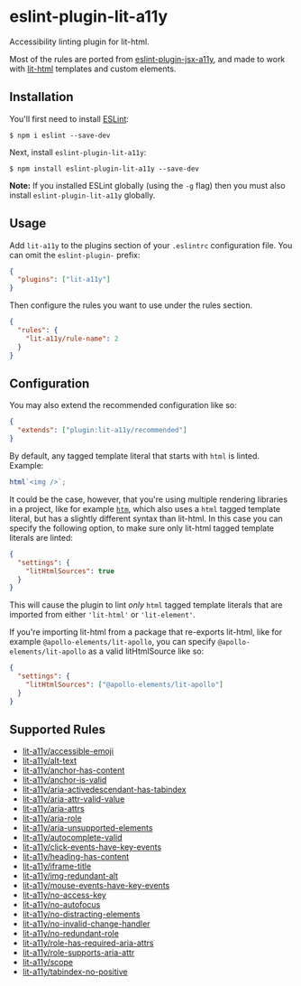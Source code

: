 # eslint-plugin-lit-a11y

Accessibility linting plugin for lit-html.

Most of the rules are ported from [eslint-plugin-jsx-a11y](https://github.com/jsx-eslint/eslint-plugin-jsx-a11y), and made to work with [lit-html](https://lit-html.polymer-project.org/) templates and custom elements.

## Installation

You'll first need to install [ESLint](http://eslint.org):

```
$ npm i eslint --save-dev
```

Next, install `eslint-plugin-lit-a11y`:

```
$ npm install eslint-plugin-lit-a11y --save-dev
```

**Note:** If you installed ESLint globally (using the `-g` flag) then you must also install `eslint-plugin-lit-a11y` globally.

## Usage

Add `lit-a11y` to the plugins section of your `.eslintrc` configuration file. You can omit the `eslint-plugin-` prefix:

```json
{
  "plugins": ["lit-a11y"]
}
```

Then configure the rules you want to use under the rules section.

```json
{
  "rules": {
    "lit-a11y/rule-name": 2
  }
}
```

## Configuration

You may also extend the recommended configuration like so:

```json
{
  "extends": ["plugin:lit-a11y/recommended"]
}
```

By default, any tagged template literal that starts with `html` is linted. Example:

```js
html`<img />`;
```

It could be the case, however, that you're using multiple rendering libraries in a project, like for example [`htm`](https://github.com/developit/htm), which also uses a `html` tagged template literal, but has a slightly different syntax than lit-html. In this case you can specify the following option, to make sure only lit-html tagged template literals are linted:

```json
{
  "settings": {
    "litHtmlSources": true
  }
}
```

This will cause the plugin to lint _only_ `html` tagged template literals that are imported from either `'lit-html'` or `'lit-element'`.

If you're importing lit-html from a package that re-exports lit-html, like for example `@apollo-elements/lit-apollo`, you can specify `@apollo-elements/lit-apollo` as a valid litHtmlSource like so:

```json
{
  "settings": {
    "litHtmlSources": ["@apollo-elements/lit-apollo"]
  }
}
```

## Supported Rules

- [lit-a11y/accessible-emoji](./docs/rules/accessible-emoji.md)
- [lit-a11y/alt-text](./docs/rules/alt-text.md)
- [lit-a11y/anchor-has-content](./docs/rules/anchor-has-content.md)
- [lit-a11y/anchor-is-valid](./docs/rules/anchor-is-valid.md)
- [lit-a11y/aria-activedescendant-has-tabindex](./docs/rules/aria-activedescendant-has-tabindex.md)
- [lit-a11y/aria-attr-valid-value](./docs/rules/aria-attr-valid-value.md)
- [lit-a11y/aria-attrs](./docs/rules/aria-attrs.md)
- [lit-a11y/aria-role](./docs/rules/aria-role.md)
- [lit-a11y/aria-unsupported-elements](./docs/rules/aria-unsupported-elements.md)
- [lit-a11y/autocomplete-valid](./docs/rules/autocomplete-valid.md)
- [lit-a11y/click-events-have-key-events](./docs/rules/click-events-have-key-events.md)
- [lit-a11y/heading-has-content](./docs/rules/heading-has-content.md)
- [lit-a11y/iframe-title](./docs/rules/iframe-title.md)
- [lit-a11y/img-redundant-alt](./docs/rules/img-redundant-alt.md)
- [lit-a11y/mouse-events-have-key-events](./docs/rules/mouse-events-have-key-events.md)
- [lit-a11y/no-access-key](./docs/rules/no-access-key.md)
- [lit-a11y/no-autofocus](./docs/rules/no-autofocus.md)
- [lit-a11y/no-distracting-elements](./docs/rules/no-distracting-elements.md)
- [lit-a11y/no-invalid-change-handler](./docs/rules/no-invalid-change-handler.md)
- [lit-a11y/no-redundant-role](./docs/rules/no-redundant-role.md)
- [lit-a11y/role-has-required-aria-attrs](./docs/rules/role-has-required-aria-attrs.md)
- [lit-a11y/role-supports-aria-attr](./docs/rules/role-supports-aria-attr.md)
- [lit-a11y/scope](./docs/rules/scope.md)
- [lit-a11y/tabindex-no-positive](./docs/rules/tabindex-no-positive.md)
